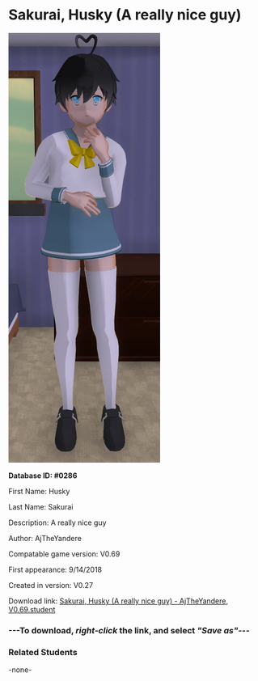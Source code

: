 # Sakurai, Husky (A really nice guy)

<img src="../../Files/Images/Sakurai, Husky (A really nice guy).png" title="Sakurai, Husky (A really nice guy) - AjTheYandere, V0.69">

**Database ID: #0286**

First Name: Husky

Last Name: Sakurai

Description: A really nice guy

Author: AjTheYandere

Compatable game version: V0.69

First appearance: 9/14/2018

Created in version: V0.27

Download link: <a href="https://raw.githubusercontent.com/Arbiter1223/Daigaku-Gurashi-Custom-Students/master/Files/Student%20Files/Sakurai%2C%20Husky%20(A%20really%20nice%20guy)%20-%20AjTheYandere%2C%20V0.69.student">Sakurai, Husky (A really nice guy) - AjTheYandere, V0.69.student</a>

### ---**To download, _right-click_ the link, and select _"Save as"_**---

### Related Students

-none-
